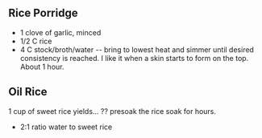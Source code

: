 ## Rice Porridge

  + 1 clove of garlic, minced
  + 1/2 C rice
  + 4 C stock/broth/water
  -- bring to lowest heat and simmer until desired consistency is reached. I
     like it when a skin starts to form on the top. About 1 hour.


## Oil Rice

1 cup of sweet rice yields... ??
presoak the rice soak for hours.

  + 2:1 ratio water to sweet rice
